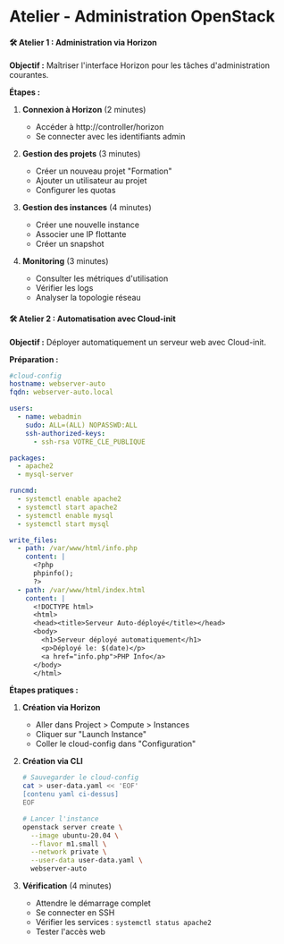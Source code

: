 # Atelier - Administration OpenStack

#### 🛠️ Atelier 1 : Administration via Horizon 

**Objectif :** Maîtriser l'interface Horizon pour les tâches d'administration courantes.

**Étapes :**
1. **Connexion à Horizon** (2 minutes)
   - Accéder à http://controller/horizon
   - Se connecter avec les identifiants admin

2. **Gestion des projets** (3 minutes)
   - Créer un nouveau projet "Formation"
   - Ajouter un utilisateur au projet
   - Configurer les quotas

3. **Gestion des instances** (4 minutes)
   - Créer une nouvelle instance
   - Associer une IP flottante
   - Créer un snapshot

4. **Monitoring** (3 minutes)
   - Consulter les métriques d'utilisation
   - Vérifier les logs
   - Analyser la topologie réseau

#### 🛠️ Atelier 2 : Automatisation avec Cloud-init 

**Objectif :** Déployer automatiquement un serveur web avec Cloud-init.

**Préparation :**
```yaml
#cloud-config
hostname: webserver-auto
fqdn: webserver-auto.local

users:
  - name: webadmin
    sudo: ALL=(ALL) NOPASSWD:ALL
    ssh-authorized-keys:
      - ssh-rsa VOTRE_CLE_PUBLIQUE

packages:
  - apache2
  - mysql-server

runcmd:
  - systemctl enable apache2
  - systemctl start apache2
  - systemctl enable mysql
  - systemctl start mysql

write_files:
  - path: /var/www/html/info.php
    content: |
      <?php
      phpinfo();
      ?>
  - path: /var/www/html/index.html
    content: |
      <!DOCTYPE html>
      <html>
      <head><title>Serveur Auto-déployé</title></head>
      <body>
        <h1>Serveur déployé automatiquement</h1>
        <p>Déployé le: $(date)</p>
        <a href="info.php">PHP Info</a>
      </body>
      </html>
```

**Étapes pratiques :**
1. **Création via Horizon** 
   - Aller dans Project > Compute > Instances
   - Cliquer sur "Launch Instance"
   - Coller le cloud-config dans "Configuration"

2. **Création via CLI** 
   ```bash
   # Sauvegarder le cloud-config
   cat > user-data.yaml << 'EOF'
   [contenu yaml ci-dessus]
   EOF
   
   # Lancer l'instance
   openstack server create \
     --image ubuntu-20.04 \
     --flavor m1.small \
     --network private \
     --user-data user-data.yaml \
     webserver-auto
   ```

3. **Vérification** (4 minutes)
   - Attendre le démarrage complet
   - Se connecter en SSH
   - Vérifier les services : `systemctl status apache2`
   - Tester l'accès web
  

